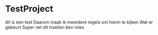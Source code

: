 # TestProject
dit is een test
Daarom maak ik meerdere
regels om hierin te kijken
Wat er gebeurt
Super vet dit trashen
ben mies